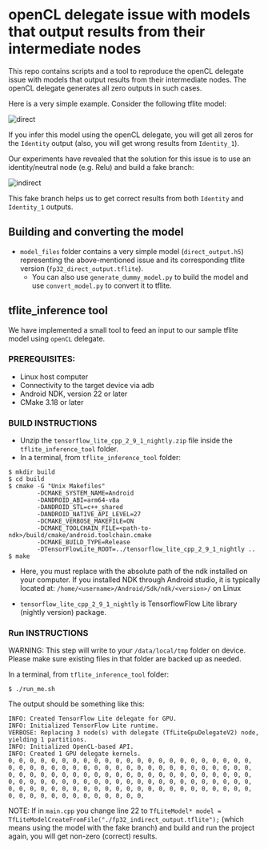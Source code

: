 # openCL delegate issue with models that output results from their intermediate nodes

This repo contains scripts and a tool to reproduce the openCL delegate issue with models that output results from their intermediate nodes. The openCL delegate generates all zero outputs in such cases.

Here is a very simple example. Consider the following tflite model:

![direct](https://user-images.githubusercontent.com/45400368/185452166-f8f5842b-b551-4c58-8da6-f63728f5a0bd.png)

If you infer this model using the openCL delegate, you will get all zeros for the `Identity` output (also, you will get wrong results from `Identity_1`).

Our experiments have revealed that the solution for this issue is to use an identity/neutral node (e.g. Relu) and build a fake branch:

![indirect](https://user-images.githubusercontent.com/45400368/185454466-0e88b9d0-188b-454a-8603-a221819eca50.png)

This fake branch helps us to get correct results from both `Identity` and `Identity_1` outputs.

## Building and converting the model
* `model_files` folder contains a very simple model (`direct_output.h5`) representing the above-mentioned issue and its corresponding tflite version (`fp32_direct_output.tflite`). 
  * You can also use `generate_dummy_model.py` to build the model and use `convert_model.py` to convert it to tflite.

## tflite_inference tool 
We have implemented a small tool to feed an input to our sample tflite model using `openCL` delegate.

### PREREQUISITES: ###
* Linux host computer
* Connectivity to the target device via adb
* Android NDK, version 22 or later
* CMake 3.18 or later

### BUILD INSTRUCTIONS ###
* Unzip the `tensorflow_lite_cpp_2_9_1_nightly.zip` file inside the `tflite_inference_tool` folder.
* In a terminal, from `tflite_inference_tool` folder:
```console
$ mkdir build
$ cd build
$ cmake -G "Unix Makefiles"
        -DCMAKE_SYSTEM_NAME=Android 
        -DANDROID_ABI=arm64-v8a 
        -DANDROID_STL=c++_shared 
        -DANDROID_NATIVE_API_LEVEL=27 
        -DCMAKE_VERBOSE_MAKEFILE=ON 
        -DCMAKE_TOOLCHAIN_FILE=<path-to-ndk>/build/cmake/android.toolchain.cmake 
        -DCMAKE_BUILD_TYPE=Release
        -DTensorFlowLite_ROOT=../tensorflow_lite_cpp_2_9_1_nightly ..
$ make
```
* Here, you must replace <path-to-ndk> with the absolute path of the ndk installed on your computer. If you installed NDK through Android studio, it is typically located at:
    `/home/<username>/Android/Sdk/ndk/<version>/` on Linux

* `tensorflow_lite_cpp_2_9_1_nightly` is TensorflowFlow Lite library (nightly version) package.
### Run INSTRUCTIONS ###
WARNING: This step will write to your `/data/local/tmp` folder on device. Please make sure existing files in that folder are backed up as needed.

In a terminal, from `tflite_inference_tool` folder:
```console
$ ./run_me.sh
```

The output should be something like this:
```console
INFO: Created TensorFlow Lite delegate for GPU.
INFO: Initialized TensorFlow Lite runtime.
VERBOSE: Replacing 3 node(s) with delegate (TfLiteGpuDelegateV2) node, yielding 1 partitions.
INFO: Initialized OpenCL-based API.
INFO: Created 1 GPU delegate kernels.
0, 0, 0, 0, 0, 0, 0, 0, 0, 0, 0, 0, 0, 0, 0, 0, 0, 0, 0, 0, 0, 0, 0, 0, 0, 0, 0, 0, 0, 0, 0, 0, 0, 0, 0, 0, 0, 0, 0, 0, 0, 0, 0, 0, 0, 0, 0, 0, 0, 0, 0, 0, 0, 0, 0, 0, 0, 0, 0, 0, 0, 0, 0, 0, 0, 0, 0, 0, 0, 0, 0, 0, 0, 0, 0, 0, 0, 0, 0, 0, 0, 0, 0, 0, 0, 0, 0, 0, 0, 0, 0, 0, 0, 0, 0, 0, 0, 0, 0, 0, 0, 0, 0, 0, 0, 0, 0, 0, 0, 0, 0, 0, 0, 0, 0, 0, 0, 0, 0, 0, 0, 0, 0, 0, 0, 0, 0, 0, 
```

NOTE: If in `main.cpp` you change line 22 to `TfLiteModel* model = TfLiteModelCreateFromFile("./fp32_indirect_output.tflite");` (which means using the model with the fake branch) and build and run the project again, you will get non-zero (correct) results.

